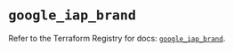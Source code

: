# `google_iap_brand`

Refer to the Terraform Registry for docs: [`google_iap_brand`](https://registry.terraform.io/providers/hashicorp/google-beta/5.43.0/docs/resources/google_iap_brand).
